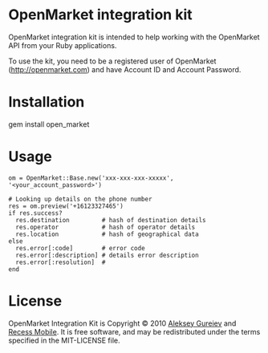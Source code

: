 OpenMarket integration kit
===========================

OpenMarket integration kit is intended to help working with the OpenMarket API
from your Ruby applications.

To use the kit, you need to be a registered user of OpenMarket (http://openmarket.com)
and have Account ID and Account Password.


Installation
============

  gem install open_market


Usage
=====

    om = OpenMarket::Base.new('xxx-xxx-xxx-xxxxx', '<your_account_password>')

    # Looking up details on the phone number
    res = om.preview('+16123327465')
    if res.success?
      res.destination         # hash of destination details
      res.operator            # hash of operator details
      res.location            # hash of geographical data
    else
      res.error[:code]        # error code
      res.error[:description] # details error description
      res.error[:resolution]  #
    end


License
=======

OpenMarket Integration Kit is Copyright © 2010 [Aleksey Gureiev](mailto:spyromus@noizeramp.com) and [Recess Mobile](http://recessmobile.com/).
It is free software, and may be redistributed under the terms specified in the MIT-LICENSE file.
